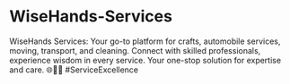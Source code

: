 # WiseHands-Services
WiseHands Services: Your go-to platform for crafts,  automobile services, moving, transport, and cleaning. Connect with skilled professionals, experience wisdom in every service. Your one-stop solution for expertise and care. 🌐🔧🚗 #ServiceExcellence
